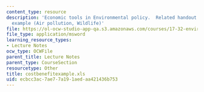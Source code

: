 ```yaml
---
content_type: resource
description: 'Economic tools in Environmental policy.  Related handout: Cost benefit
  example (Air pollution, Wildlife)'
file: https://ol-ocw-studio-app-qa.s3.amazonaws.com/courses/17-32-environmental-politics-and-policy-spring-2003/ecbcc3ac7ae77a191aedaa421436b753_costbenefitexample.xls
file_type: application/msword
learning_resource_types:
- Lecture Notes
ocw_type: OCWFile
parent_title: Lecture Notes
parent_type: CourseSection
resourcetype: Other
title: costbenefitexample.xls
uid: ecbcc3ac-7ae7-7a19-1aed-aa421436b753
---
```

